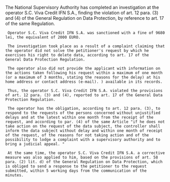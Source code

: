 The National Supervisory Authority has completed an investigation at the operator S.C. Viva Credit IFN S.A., finding the violation of art. 12 para. (3) and (4) of the General Regulation on Data Protection, by reference to art. 17 of the same Regulation.

     Operator S.C. Viva Credit IFN S.A. was sanctioned with a fine of 9680 lei, the equivalent of 2000 EURO.

     The investigation took place as a result of a complaint claiming that the operator did not solve the petitioner's request by which he exercises his right to delete data, according to art. 17 of the General Data Protection Regulation.

     The operator also did not provide the applicant with information on the actions taken following his request within a maximum of one month (or a maximum of 3 months, stating the reasons for the delay) at his home address or contact address (e-mail). ) available in its records.

     Thus, the operator S.C. Viva Credit IFN S.A. violated the provisions of art. 12 para. (3) and (4), reported to art. 17 of the General Data Protection Regulation.

     The operator has the obligation, according to art. 12 para. (3), to respond to the requests of the persons concerned without unjustified delays and at the latest within one month from the receipt of the request, and according to par. (4) of the same Article "if he does not take action on the request of the data subject, the controller shall inform the data subject without delay and within one month of receipt of the request, of the reasons for not taking action and of the possibility to lodge a complaint with a supervisory authority and to bring a judicial appeal. "

     At the same time, the operator S.C. Viva Credit IFN S.A. a corrective measure was also applied to him, based on the provisions of art. 58 para. (2) lit. d) of the General Regulation on Data Protection, which is obliged to send a response to the petitioner to the request submitted, within 5 working days from the communication of the minutes.
